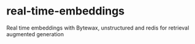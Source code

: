 # real-time-embeddings
Real time embeddings with Bytewax, unstructured and redis for retrieval augmented generation

